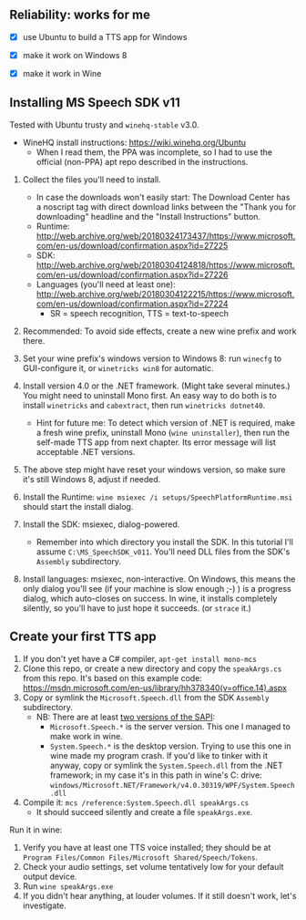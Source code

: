 ﻿
Reliability: works for me
-------------------------

* [x] use Ubuntu to build a TTS app for Windows
* [x] make it work on Windows 8
* [x] make it work in Wine



Installing MS Speech SDK v11
----------------------------

Tested with Ubuntu trusty and `winehq-stable` v3.0.
* WineHQ install instructions: https://wiki.winehq.org/Ubuntu
  * When I read them, the PPA was incomplete, so I had to use the official
    (non-PPA) apt repo described in the instructions.

1. Collect the files you'll need to install.
    * In case the downloads won't easily start: The Download Center has a
      noscript tag with direct download links between the "Thank you for
      downloading" headline and the "Install Instructions" button.
    * Runtime:
      http://web.archive.org/web/20180324173437/https://www.microsoft.com/en-us/download/confirmation.aspx?id=27225
    * SDK:
      http://web.archive.org/web/20180304124818/https://www.microsoft.com/en-us/download/confirmation.aspx?id=27226
    * Languages (you'll need at least one):
      http://web.archive.org/web/20180304122215/https://www.microsoft.com/en-us/download/confirmation.aspx?id=27224
      * SR = speech recognition, TTS = text-to-speech

1. Recommended: To avoid side effects, create a new wine prefix and work there.

1. Set your wine prefix's windows version to Windows 8:
    run `winecfg` to GUI-configure it, or `winetricks win8` for automatic.
1. Install version 4.0 or the .NET framework. (Might take several minutes.)
    You might need to uninstall Mono first.
    An easy way to do both is to install `winetricks` and `cabextract`,
    then run `winetricks dotnet40`.

    * Hint for future me: To detect which version of .NET is required,
      make a fresh wine prefix, uninstall Mono (`wine uninstaller`),
      then run the self-made TTS app from next chapter.
      Its error message will list acceptable .NET versions.

1. The above step might have reset your windows version, so
    make sure it's still Windows 8, adjust if needed.
1. Install the Runtime:
    `wine msiexec /i setups/SpeechPlatformRuntime.msi`
    should start the install dialog.
1. Install the SDK: msiexec, dialog-powered.
    * Remember into which directory you install the SDK.
      In this tutorial I'll assume `C:\MS_SpeechSDK_v011`.
      You'll need DLL files from the SDK's `Assembly` subdirectory.
1. Install languages: msiexec, non-interactive.
    On Windows, this means the only dialog you'll see (if your machine is slow
    enough ;-) ) is a progress dialog, which auto-closes on success.
    In wine, it installs completely silently,
    so you'll have to just hope it succeeds.
    (or `strace` it.)



Create your first TTS app
-------------------------

1. If you don't yet have a C# compiler, `apt-get install mono-mcs`
1. Clone this repo, or create a new directory and copy the `speakArgs.cs`
    from this repo. It's based on this example code:
    https://msdn.microsoft.com/en-us/library/hh378340(v=office.14).aspx
1. Copy or symlink the `Microsoft.Speech.dll` from the SDK `Assembly`
    subdirectory.
    * NB: There are at least
      [two versions of the SAPI][sapi-server-vs-desktop]:
      * `Microsoft.Speech.*` is the server version.
        This one I managed to make work in wine.
      * `System.Speech.*` is the desktop version.
        Trying to use this one in wine made my program crash.
        If you'd like to tinker with it anyway,
        copy or symlink the `System.Speech.dll` from the .NET framework;
        in my case it's in this path in wine's C: drive:
        `windows/Microsoft.NET/Framework/v4.0.30319/WPF/System.Speech.dll`
1. Compile it: `mcs /reference:System.Speech.dll speakArgs.cs`
    * It should succeed silently and create a file `speakArgs.exe`.

Run it in wine:

1. Verify you have at least one TTS voice installed; they should be at
    `Program Files/Common Files/Microsoft Shared/Speech/Tokens`.
1. Check your audio settings, set volume tentatively low for your
    default output device.
1. Run `wine speakArgs.exe`
1. If you didn't hear anything, at louder volumes.
    If it still doesn't work, let's investigate.











  [sapi-server-vs-desktop]: http://web.archive.org/web/20180403220404/https://stackoverflow.com/questions/2977338/what-is-the-difference-between-system-speech-recognition-and-microsoft-speech-re

